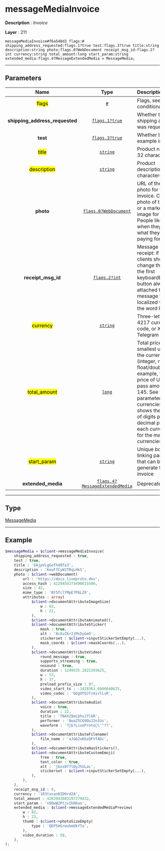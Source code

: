 # messageMediaInvoice

**Description** : *Invoice*

**Layer** : 211

```tl
messageMediaInvoice#f6a548d3 flags:# shipping_address_requested:flags.1?true test:flags.3?true title:string description:string photo:flags.0?WebDocument receipt_msg_id:flags.2?int currency:string total_amount:long start_param:string extended_media:flags.4?MessageExtendedMedia = MessageMedia;
```

---

## Parameters

| Name | Type | Description |
| :---: | :---: | :--- |
| <mark>flags</mark> | [`#`](type/#) | Flags, see TL conditional fields |
| **shipping_address_requested** | [`flags.1?true`](type/true) | Whether the shipping address was requested |
| **test** | [`flags.3?true`](type/true) | Whether this is an example invoice |
| <mark>title</mark> | [`string`](type/string) | Product name, 1-32 characters |
| <mark>description</mark> | [`string`](type/string) | Product description, 1-255 characters |
| **photo** | [`flags.0?WebDocument`](type/WebDocument) | URL of the product photo for the invoice. Can be a photo of the goods or a marketing image for a service. People like it better when they see what they are paying for |
| **receipt_msg_id** | [`flags.2?int`](type/int) | Message ID of receipt: if set, clients should change the text of the first keyboardButtonBuy button always attached to the message to a localized version of the word Receipt |
| <mark>currency</mark> | [`string`](type/string) | Three-letter ISO 4217 currency code, or XTR for Telegram Stars |
| <mark>total_amount</mark> | [`long`](type/long) | Total price in the smallest units of the currency (integer, not float/double). For example, for a price of US$ 1.45 pass amount = 145. See the exp parameter in currencies.json, it shows the number of digits past the decimal point for each currency (2 for the majority of currencies) |
| <mark>start_param</mark> | [`string`](type/string) | Unique bot deep-linking parameter that can be used to generate this invoice |
| **extended_media** | [`flags.4?MessageExtendedMedia`](type/MessageExtendedMedia) | Deprecated |

---

## Type

[MessageMedia](type/MessageMedia)

---

## Example

```php
$messageMedia = $client->messageMediaInvoice(
	shipping_address_requested : true,
	test : true,
	title : '6AjpVLgGofh40Ta3',
	description : 'KeuFfCyWJTRqLHkS',
	photo : $client->webDocument(
		url : 'https://docs.liveproto.dev',
		access_hash : 4129450373490615500,
		size : 42,
		mime_type : 'Bt5TclYMpE7P6LZ8',
		attributes : array(
			$client->documentAttributeImageSize(
				w : 83,
				h : 22,
			),
			$client->documentAttributeAnimated(),
			$client->documentAttributeSticker(
				mask : true,
				alt : '8cXvZkr2jMsDyGeO',
				stickerset : $client->inputStickerSetEmpty(...),
				mask_coords : $client->maskCoords(...),
			),
			$client->documentAttributeVideo(
				round_message : true,
				supports_streaming : true,
				nosound : true,
				duration : 1249535.2822265625,
				w : 53,
				h : 37,
				preload_prefix_size : 97,
				video_start_ts : -1428361.6806640625,
				video_codec : 'GbgOTQJfz4ivlLsR',
			),
			$client->documentAttributeAudio(
				voice : true,
				duration : 22,
				title : 'TN4XZ9eLbhsJ7lGR',
				performer : '8waZ5C69QuJ2n1Us',
				waveform : '?G?LiveProto\'^??',
			),
			$client->documentAttributeFilename(
				file_name : 'aJG62xKbzQFVfADc',
			),
			$client->documentAttributeHasStickers(),
			$client->documentAttributeCustomEmoji(
				free : true,
				text_color : true,
				alt : 'jbxs0f7lOyJhSLac',
				stickerset : $client->inputStickerSetEmpty(...),
			),
		),
	),
	receipt_msg_id : 6,
	currency : '1R3tvxan0ID9rd2A',
	total_amount : 4263943603197279432,
	start_param : 'n9OwW2PtjvIkR6ao',
	extended_media : $client->messageExtendedMediaPreview(
		w : 82,
		h : 23,
		thumb : $client->photoSizeEmpty(
			type : 'QEP5HGrwuhmUkYTa',
		),
		video_duration : 58,
	),
);
```